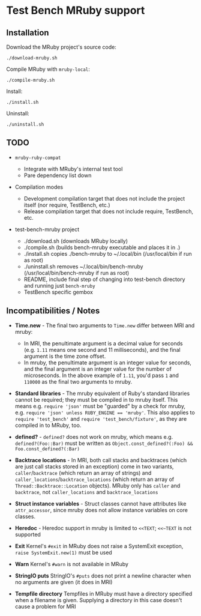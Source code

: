# Test Bench MRuby support

## Installation

Download the MRuby project's source code:

    ./download-mruby.sh

Compile MRuby with `mruby-local`:

    ./compile-mruby.sh

Install:

    ./install.sh

Uninstall:

    ./uninstall.sh

## TODO

- `mruby-ruby-compat`
  - Integrate with MRuby's internal test tool
  - Pare dependency list down

- Compilation modes
  - Development compilation target that does not include the project itself (nor require, TestBench, etc.)
  - Release compilation target that does not include require, TestBench, etc.

- test-bench-mruby project
  - ./download.sh (downloads MRuby locally)
  - ./compile.sh (builds bench-mruby executable and places it in .)
  - ./install.sh copies ./bench-mruby to ~/.local/bin (/usr/local/bin if run as root)
  - ./uninstall.sh removes ~/.local/bin/bench-mruby (/usr/local/bin/bench-mruby if run as root)
  - README, include final step of changing into test-bench directory and running just `bench-mruby`
  - TestBench specific gembox

## Incompatibilities / Notes

- **Time.new** - The final two arguments to `Time.new` differ between MRI and mruby:
  - In MRI, the penultimate argument is a decimal value for seconds (e.g. `1.11` means one second and 11 milliseconds), and the final argument is the time zone offset.
  - In mruby, the penultimate argument is an integer value for seconds, and the final argument is an integer value for the number of microseconds. In the above example of `1.11`, you'd pass `1` and `110000` as the final two arguments to mruby.

- **Standard libraries** - The mruby equivalent of Ruby's standard libraries cannot be required; they must be compiled in to mruby itself. This means e.g. `require 'json'` must be "guarded" by a check for mruby, e.g. `require 'json' unless RUBY_ENGINE == 'mruby'`. This also applies to `require 'test_bench'` and `require 'test_bench/fixture'`, as they are compiled in to MRuby, too.

- **defined?** - `defined?` does not work on mruby, which means e.g. `defined?(Foo::Bar)` must be written as `Object.const_defined?(:Foo) && Foo.const_defined?(:Bar)`

- **Backtrace locations** - In MRI, both call stacks and backtraces (which are just call stacks stored in an exception) come in two variants, `caller`/`backtrace` (which return an array of strings) and `caller_locations`/`backtrace_locations` (which return an array of `Thread::Backtrace::Location` objects). MRuby only has `caller` and `backtrace`, not `caller_locations` and `backtrace_locations`

- **Struct instance variables** - Struct classes cannot have attributes like `attr_accessor`, since mruby does not allow instance variables on core classes.

- **Heredoc** - Heredoc support in mruby is limited to `<<TEXT`; `<<~TEXT` is not supported

- **Exit** Kernel's `#exit` in MRuby does not raise a SystemExit exception, `raise SystemExit.new(1)` must be used

- **Warn** Kernel's `#warn` is not available in MRuby

- **StringIO puts** StringIO's `#puts` does not print a newline character when no arguments are given (it does in MRI)

- **Tempfile directory** Tempfiles in MRuby must have a directory specified when a filename is given. Supplying a directory in this case doesn't cause a problem for MRI

